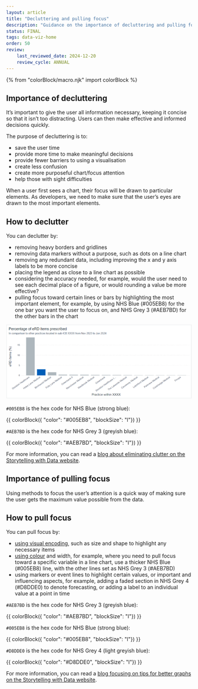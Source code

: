 ```yaml
---
layout: article
title: "Decluttering and pulling focus"
description: "Guidance on the importance of decluttering and pulling focus for data visualisation"
status: FINAL
tags: data-viz-home
order: 50
review:
    last_reviewed_date: 2024-12-20
    review_cycle: ANNUAL
---
```

{% from "colorBlock/macro.njk" import colorBlock %}
## Importance of decluttering  
  
It’s important to give the user all information necessary, keeping it concise so that it isn’t too distracting. Users can then make effective and informed decisions quickly.   
  
The purpose of decluttering is to:

- save the user time
- provide more time to make meaningful decisions
- provide fewer barriers to using a visualisation
- create less confusion
- create more purposeful chart/focus attention
- help those with sight difficulties  
  
When a user first sees a chart, their focus will be drawn to particular elements. As developers, we need to make sure that the user’s eyes are drawn to the most important elements. 

## How to declutter  
  
You can declutter by:

- removing heavy borders and gridlines 
- removing data markers without a purpose, such as dots on a line chart 
- removing any redundant data, including improving the x and y axis labels to be more concise 
- placing the legend as close to a line chart as possible 
- considering the accuracy needed, for example, would the user need to see each decimal place of a figure, or would rounding a value be more effective? 
- pulling focus toward certain lines or bars by highlighting the most important element, for example, by using NHS Blue (#005EB8) for the one bar you want the user to focus on, and NHS Grey 3 (#AEB7BD) for the other bars in the chart  
  
![bar chart with focus pulled to one bar with colour](blue-and-grey-eg.png)

`#005EB8` is the hex code for NHS Blue (strong blue):  

{{ colorBlock({
    "color": "#005EB8",
    "blockSize": "l"})
}}

`#AEB7BD` is the hex code for NHS Grey 3 (greyish blue):  

{{ colorBlock({
    "color": "#AEB7BD",
    "blockSize": "l"})
}}
  
For more information, you can read a [blog about eliminating clutter on the Storytelling with Data website][declutter 1].
  
## Importance of pulling focus  
  
Using methods to focus the user’s attention is a quick way of making sure the user gets the maximum value possible from the data.  
  
## How to pull focus  
  
You can pull focus by:

- [using visual encoding](../encoding/viz-encoding/), such as size and shape to highlight any necessary items
- [using colour](../colour/) and width, for example, where you need to pull focus toward a specific variable in a line chart, use a thicker NHS Blue (#005EB8) line, with the other lines set as NHS Grey 3 (#AEB7BD)
- using markers or event lines to highlight certain values, or important and influencing aspects, for example, adding a faded section in NHS Grey 4 (#D8DDE0) to denote forecasting, or adding a label to an individual value at a point in time  

`#AEB7BD` is the hex code for NHS Grey 3 (greyish blue):  

{{ colorBlock({
    "color": "#AEB7BD",
    "blockSize": "l"})
}}

`#005EB8` is the hex code for NHS Blue (strong blue):  

{{ colorBlock({
    "color": "#005EB8",
    "blockSize": "l"})
}}

`#D8DDE0` is the hex code for NHS Grey 4 (light greyish blue):  

{{ colorBlock({
    "color": "#D8DDE0",
    "blockSize": "l"})
}}
  
For more information, you can read a [blog focusing on tips for better graphs on the Storytelling with Data website][declutter 2].

[declutter 1]: https://www.storytellingwithdata.com/blog/what-clutter-can-we-eliminate
[declutter 2]: https://www.storytellingwithdata.com/blog/two-tips-for-better-graphs